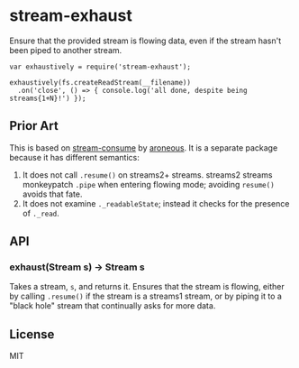 <h1 id="stream-exhaust">stream-exhaust</h1>

<p>Ensure that the provided stream is flowing data, even if the stream hasn't been
piped to another stream.</p>

<pre><code class="javascript">var exhaustively = require('stream-exhaust');

exhaustively(fs.createReadStream(__filename))
  .on('close', () =&gt; { console.log('all done, despite being streams{1+N}!') });
</code></pre>

<h2 id="prior-art">Prior Art</h2>

<p>This is based on <a href="https://github.com/aroneous/stream-consume">stream-consume</a>
by <a href="https://github.com/aroneous">aroneous</a>. It is a separate package because it has
different semantics:</p>

<ol>
<li>It does not call <code>.resume()</code> on streams2+ streams. streams2 streams monkeypatch <code>.pipe</code>
when entering flowing mode; avoiding <code>resume()</code> avoids that fate.</li>
<li>It does not examine <code>._readableState</code>; instead it checks for the presence of <code>._read</code>.</li>
</ol>

<h2 id="api">API</h2>

<h3 id="exhauststream-s--%3E-stream-s">exhaust(Stream s) -> Stream s</h3>

<p>Takes a stream, <code>s</code>, and returns it. Ensures that the stream is flowing, either by calling
<code>.resume()</code> if the stream is a streams1 stream, or by piping it to a "black hole" stream that
continually asks for more data.</p>

<h2 id="license">License</h2>

<p>MIT</p>
